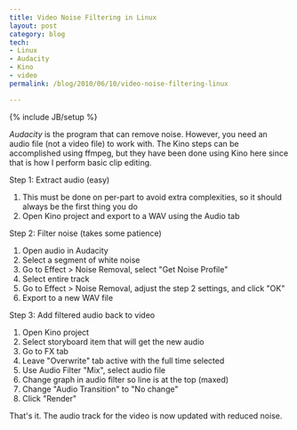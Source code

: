 ```yaml
---
title: Video Noise Filtering in Linux
layout: post
category: blog
tech:
- Linux
- Audacity
- Kino
- video
permalink: /blog/2010/06/10/video-noise-filtering-linux

---
```

{% include JB/setup %}
<div id="node-92" class="node node-blog node-promoted">
  <div class="content clearfix">
    <div class="field field-name-body field-type-text-with-summary field-label-hidden"><div class="field-items"><div class="field-item even"><p><em>Audacity</em> is the program that can remove noise. However, you need an audio file (not a video file) to work with. The Kino steps can be accomplished using ffmpeg, but they have been done using Kino here since that is how I perform basic clip editing.</p>
<!--break-->
<p>Step 1: Extract audio (easy)</p>
<ol><li>This must be done on per-part to avoid extra complexities, so it should always be the first thing you do</li>
    <li>Open Kino project and export to a WAV using the Audio tab</li>
</ol><p>Step 2: Filter noise (takes some patience)</p>
<ol><li>Open audio in Audacity</li>
    <li>Select a segment of white noise</li>
    <li>Go to Effect &gt; Noise Removal, select "Get Noise Profile"</li>
    <li>Select entire track</li>
    <li>Go to Effect &gt; Noise Removal, adjust the step 2 settings, and click "OK"</li>
    <li>Export to a new WAV file</li>
</ol><p>Step 3: Add filtered audio back to video</p>
<ol><li>Open Kino project</li>
    <li>Select storyboard item that will get the new audio</li>
    <li>Go to FX tab</li>
    <li>Leave "Overwrite" tab active with the full time selected</li>
    <li>Use Audio Filter "Mix", select audio file</li>
    <li>Change graph in audio filter so line is at the top (maxed)</li>
    <li>Change "Audio Transition" to "No change"</li>
    <li>Click "Render"</li>
</ol><p>That's it. The audio track for the video is now updated with reduced noise. </p></div></div></div>  </div>
</div>
